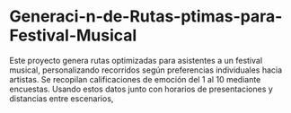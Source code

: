 # Generaci-n-de-Rutas-ptimas-para-Festival-Musical
Este proyecto genera rutas optimizadas para asistentes a un festival musical, personalizando recorridos según preferencias individuales hacia artistas. Se recopilan calificaciones de emoción del 1 al 10 mediante encuestas. Usando estos datos junto con horarios de presentaciones y distancias entre escenarios, 
